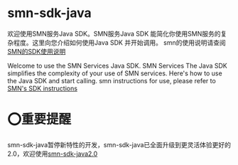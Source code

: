 # smn-sdk-java
欢迎使用SMN服务Java SDK。SMN服务Java SDK 能简化你使用SMN服务的复杂程度。这里向您介绍如何使用Java SDK 并开始调用。
smn的使用说明请查阅[SMN的SDK使用说明](https://github.com/SimpleMessageNotification/smn-sdk-java/wiki)  
  
Welcome to use the SMN Services Java SDK. SMN Services The Java SDK simplifies the complexity of your use of SMN services. Here's how to use the Java SDK and start calling. smn instructions for use, please refer to [SMN's SDK instructions](https://github.com/SimpleMessageNotification/smn-sdk-java/wiki)

# :o:重要提醒 
smn-sdk-java暂停新特性的开发，smn-sdk-java已全面升级到更灵活体验更好的2.0，欢迎使用[smn-sdk-java2.0](https://github.com/SimpleMessageNotification/smn-sdk-java2.0)
